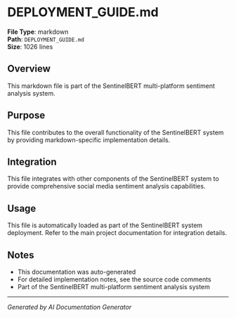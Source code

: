 # DEPLOYMENT_GUIDE.md

**File Type**: markdown  
**Path**: `DEPLOYMENT_GUIDE.md`  
**Size**: 1026 lines  

## Overview

This markdown file is part of the SentinelBERT multi-platform sentiment analysis system.

## Purpose

This file contributes to the overall functionality of the SentinelBERT system by providing
markdown-specific implementation details.

## Integration

This file integrates with other components of the SentinelBERT system to provide
comprehensive social media sentiment analysis capabilities.

## Usage

This file is automatically loaded as part of the SentinelBERT system deployment.
Refer to the main project documentation for integration details.

## Notes

- This documentation was auto-generated
- For detailed implementation notes, see the source code comments
- Part of the SentinelBERT multi-platform sentiment analysis system

---

*Generated by AI Documentation Generator*
